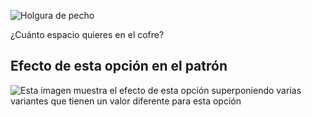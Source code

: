 ![Holgura de pecho](chestease.svg)

¿Cuánto espacio quieres en el cofre?

## Efecto de esta opción en el patrón

![Esta imagen muestra el efecto de esta opción superponiendo varias variantes que tienen un valor diferente para esta opción](simon_chestease_sample.svg "Efecto de esta opción en el patrón")
